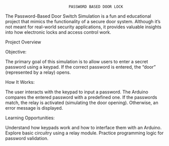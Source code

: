                                 PASSWORD BASED DOOR LOCK
The Password-Based Door Switch Simulation is a fun and educational project that mimics the functionality of a secure door system. Although it’s not meant for real-world security applications, it provides valuable insights into how electronic locks and access control work.

Project Overview

Objective:

The primary goal of this simulation is to allow users to enter a secret password using a keypad.
If the correct password is entered, the “door” (represented by a relay) opens.

How It Works:

The user interacts with the keypad to input a password.
The Arduino compares the entered password with a predefined one.
If the passwords match, the relay is activated (simulating the door opening).
Otherwise, an error message is displayed.

Learning Opportunities:

Understand how keypads work and how to interface them with an Arduino.
Explore basic circuitry using a relay module.
Practice programming logic for password validation.
